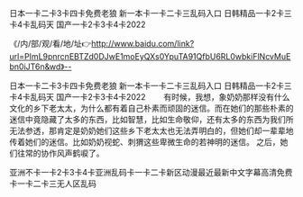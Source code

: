 日本一卡二卡3卡四卡免费老狼
新一本卡一卡二卡三乱码入口
日韩精品一卡2卡三卡4卡乱码天
国产一卡2卡3卡4卡2022


《/内/部/观/看/地/址👉http://www.baidu.com/link?url=PImL9pnrcnEBTZd0DJwE1moEyQXs0YpuTA91QfbU6RL0wbkiFlNcvMuEbn0iJT6n&wd》--

日本一卡二卡3卡四卡免费老狼
新一本卡一卡二卡三乱码入口
日韩精品一卡2卡三卡4卡乱码天
国产一卡2卡3卡4卡2022
　　有时候，我想，象奶奶那样没有什么文化的乡下老太太，为什么都有着自己朴素而顽固的迷信。而在她们的那些朴素的迷信中竟隐藏了太多的东西，比如智慧，比如生命敬仰，还有太多的东西为我们所无法参透，那肯定是奶奶她们这些乡下老太太也无法弄明白的，但她们却一辈辈地传着她们的迷信。比如奶奶视蛇、刺猬这些卑微生命的若神明的迷信。
之后，她们往常的协作风声鹤唳了。





亚洲不卡一卡2卡3卡4卡亚洲乱码卡一卡二卡新区动漫最近最新中文字幕高清免费卡一卡二卡三无人区乱码
